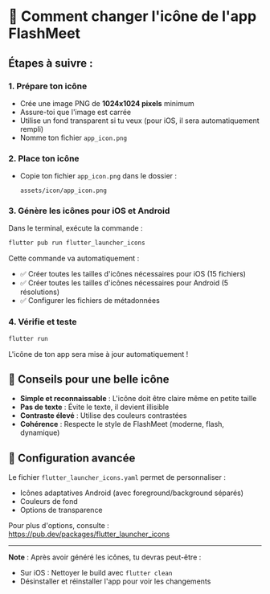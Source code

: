 # 📱 Comment changer l'icône de l'app FlashMeet

## Étapes à suivre :

### 1. Prépare ton icône
- Crée une image PNG de **1024x1024 pixels** minimum
- Assure-toi que l'image est carrée
- Utilise un fond transparent si tu veux (pour iOS, il sera automatiquement rempli)
- Nomme ton fichier `app_icon.png`

### 2. Place ton icône
- Copie ton fichier `app_icon.png` dans le dossier :
  ```
  assets/icon/app_icon.png
  ```

### 3. Génère les icônes pour iOS et Android
Dans le terminal, exécute la commande :
```bash
flutter pub run flutter_launcher_icons
```

Cette commande va automatiquement :
- ✅ Créer toutes les tailles d'icônes nécessaires pour iOS (15 fichiers)
- ✅ Créer toutes les tailles d'icônes nécessaires pour Android (5 résolutions)
- ✅ Configurer les fichiers de métadonnées

### 4. Vérifie et teste
```bash
flutter run
```

L'icône de ton app sera mise à jour automatiquement !

## 🎨 Conseils pour une belle icône

- **Simple et reconnaissable** : L'icône doit être claire même en petite taille
- **Pas de texte** : Évite le texte, il devient illisible
- **Contraste élevé** : Utilise des couleurs contrastées
- **Cohérence** : Respecte le style de FlashMeet (moderne, flash, dynamique)

## 🔧 Configuration avancée

Le fichier `flutter_launcher_icons.yaml` permet de personnaliser :
- Icônes adaptatives Android (avec foreground/background séparés)
- Couleurs de fond
- Options de transparence

Pour plus d'options, consulte : https://pub.dev/packages/flutter_launcher_icons

---

**Note** : Après avoir généré les icônes, tu devras peut-être :
- Sur iOS : Nettoyer le build avec `flutter clean`
- Désinstaller et réinstaller l'app pour voir les changements

